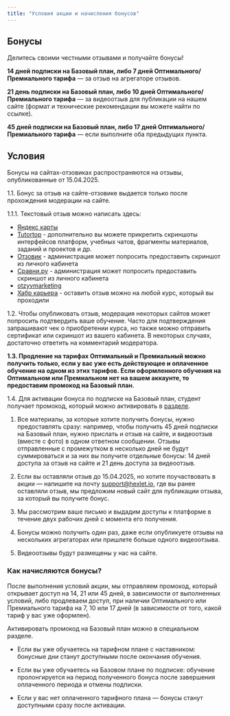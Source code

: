 ```yaml
---
title: "Условия акции и начисления бонусов"
---
```


## Бонусы

Делитесь своими честными отзывами и получайте бонусы!

**14 дней подписки на Базовый план, либо 7 дней Оптимального/Премиального тарифа** — за отзыв на агрегаторе отзывов.

**21 день подписки на Базовый план, либо 10 дней Оптимального/Премиального тарифа**  — за видеоотзыв для публикации на нашем сайте (формат и технические рекомендации вы можете найти по ссылке).

**45 дней подписки на Базовый план, либо 17 дней Оптимального/Премиального тарифа** — если выполните оба предыдущих пункта.

## Условия

Бонусы на сайтах-отзовиках распространяются на отзывы, опубликованные от 15.04.2025.

1.1. Бонус за отзыв на сайте-отзовике выдается только после прохождения модерации на сайте. 

1.1.1. Текстовый отзыв можно написать здесь:
- [Яндекс карты](https://yandex.ru/profile/124106031878)
- [Tutortop](https://tutortop.ru/school-reviews/hekslet/) - дополнительно вы можете прикрепить скриншоты интерфейсов платформ, учебных чатов, фрагменты материалов, заданий и проектов и др.
- [Отзовик](https://otzovik.com/reviews/hexlet_io-onlayn_shkola_programmirovaniya/) - администрация может попросить предоставить скриншот из личного кабинета
- [Сравни.ру](http://sravni.ru/shkola/hekslet/otzyvy/) - администрация может попросить предоставить скриншот из личного кабинета
- [otzyvmarketing](https://otzyvmarketing.ru/hexlet/)
- [Хабр карьера](https://career.habr.com/education_centers/3-hekslet/active_courses) - оставить отзыв можно на любой курс, который вы проходили

1.2. Чтобы опубликовать отзыв, модерация некоторых сайтов может попросить подтвердить ваше обучение. Часто для подтверждения запрашивают чек о приобретении курса, но также можно отправить сертификат или скриншот из вашего кабинета. В некоторых случаях, достаточно ответить на комментарий модератора.

**1.3. Продление на тарифах Оптимальный и Премиальный можно получить только, если у вас уже есть действующее и оплаченное обучение на одном из этих тарифов. Если оформленного обучения на Оптимальном или Премиальном нет на вашем аккаунте, то предоставим промокод на Базовый план.**

1.4. Для активации бонуса по подписке на Базовый план, студент получает промокод, который можно активировать в [разделе](https://ru.hexlet.io/account/promo_codes/new).

1. Все материалы, за которые хотите получить бонусы, нужно предоставлять сразу: например, чтобы получить 45 дней подписки на Базовый план, нужно прислать и отзыв на сайте, и видеоотзыв (вместе с фото) в одном ответном сообщении. Отзывы отправленные с промежутком в несколько дней не будут суммироваться и за них вы получите отдельные бонусы: 14 дней доступа за отзыв на сайте и 21 день доступа за видеоотзыв.

2. Если вы оставляли отзыв до 15.04.2025, но хотите поучаствовать в акции — напишите на почту support@hexlet.io, где вы ранее оставляли отзыв, мы предложим новый сайт для публикации отзыва, за который вы получите бонус.

3. Мы рассмотрим ваше письмо и выдадим доступы к платформе в течение двух рабочих дней с момента его получения.

4. Бонусы можно получить один раз, даже если опубликуете отзывы на нескольких агрегаторах или пришлете больше одного видеоотзыва.

5. Видеоотзывы будут размещены у нас на сайте.

### Как начисляются бонусы?

После выполнения условий акции, мы отправляем промокод, который открывает доступ на 14, 21 или 45 дней, в зависимости от выполненных условий, либо продлеваем доступ, при наличии Оптимального или Премиального тарифа на 7, 10 или 17 дней (в зависимости от того, какой тариф у вас уже оформлен).

Активировать промокод на Базовый план можно в специальном разделе.

- Если вы уже обучаетесь на тарифном плане с наставником: бонусные дни станут доступными после окончания обучения.

- Если вы уже обучаетесь на Базовом плане по подписке: обучение пролонгируется на период полученного бонуса после завершения оплаченного периода и отмены подписки.

- Если у вас нет оплаченного тарифного плана — бонусы станут доступными сразу после активации.
